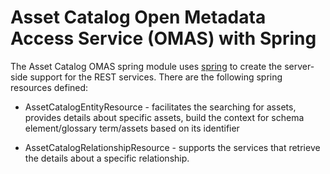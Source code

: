 <!-- SPDX-License-Identifier: CC-BY-4.0 -->
<!-- Copyright Contributors to the ODPi Egeria project. -->


# Asset Catalog Open Metadata Access Service (OMAS) with Spring

The Asset Catalog OMAS spring module uses [spring](../../../../developer-resources/Spring.md) to create the
server-side support for the REST services. 
There are the following spring resources defined:

* AssetCatalogEntityResource - facilitates the searching for assets, provides details about specific assets, build the context for schema element/glossary term/assets based on its identifier

* AssetCatalogRelationshipResource - supports the services that retrieve the details about a specific relationship.

